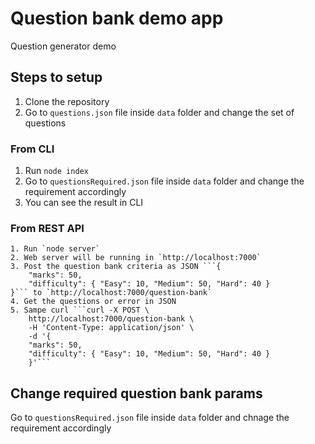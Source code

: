 # Question bank demo app

Question generator demo

## Steps to setup

1. Clone the repository
2. Go to `questions.json` file inside `data` folder and change the set of questions

### From CLI

1. Run `node index`
2. Go to `questionsRequired.json` file inside `data` folder and change the requirement accordingly
3. You can see the result in CLI

### From REST API

    1. Run `node server`
    2. Web server will be running in `http://localhost:7000`
    3. Post the question bank criteria as JSON ```{
        "marks": 50,
        "difficulty": { "Easy": 10, "Medium": 50, "Hard": 40 }
    }``` to `http://localhost:7000/question-bank`
    4. Get the questions or error in JSON
    5. Sampe curl ```curl -X POST \
        http://localhost:7000/question-bank \
        -H 'Content-Type: application/json' \
        -d '{
        "marks": 50,
        "difficulty": { "Easy": 10, "Medium": 50, "Hard": 40 }
        }'```

## Change required question bank params

Go to `questionsRequired.json` file inside `data` folder and chnage the requirement accordingly

